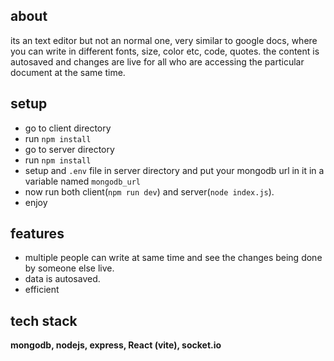 ## about

its an text editor but not an normal one, very similar to google docs, where you can write in different fonts, size, color etc, code, quotes. the content is autosaved and changes are live for all who are accessing the particular document at the same time.

## setup

- go to client directory
- run `npm install`
- go to server directory
- run `npm install`
- setup and `.env` file in server directory and put your mongodb url in it in a variable named `mongodb_url`
- now run both client(`npm run dev`) and server(`node index.js`).
- enjoy

## features

- multiple people can write at same time and see the changes being done by someone else live.
- data is autosaved.
- efficient

## tech stack

**mongodb, nodejs, express, React (vite), socket.io**
